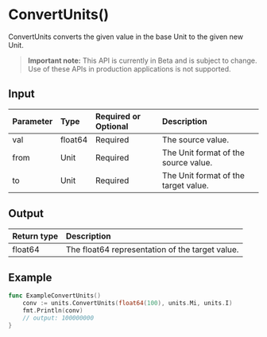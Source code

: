 # ConvertUnits()
ConvertUnits converts the given value in the base Unit to the given new Unit.
> **Important note:** This API is currently in Beta and is subject to change. Use of these APIs in production applications is not supported.


## Input

| Parameter       | Type | Required or Optional | Description |
|:---------------|:--------|:--------| :--------|
| val | float64 | Required | The source value.  |
| from | Unit | Required | The Unit format of the source value.  |
| to | Unit | Required | The Unit format of the target value.  |




## Output

| Return type     | Description |
|:---------------|:--------|
| float64 | The float64 representation of the target value. |




## Example

```go
func ExampleConvertUnits() 
	conv := units.ConvertUnits(float64(100), units.Mi, units.I)
	fmt.Println(conv)
	// output: 100000000
}

```

